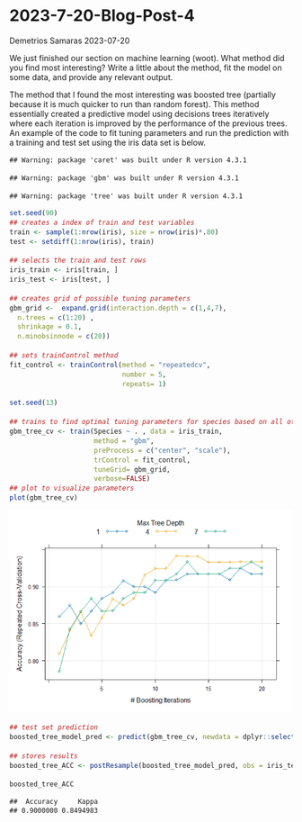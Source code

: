 2023-7-20-Blog-Post-4
================
Demetrios Samaras
2023-07-20

We just finished our section on machine learning (woot). What method did
you find most interesting? Write a little about the method, fit the
model on some data, and provide any relevant output.

The method that I found the most interesting was boosted tree (partially
because it is much quicker to run than random forest). This method
essentially created a predictive model using decisions trees iteratively
where each iteration is improved by the performance of the previous
trees. An example of the code to fit tuning parameters and run the
prediction with a training and test set using the iris data set is
below.

    ## Warning: package 'caret' was built under R version 4.3.1

    ## Warning: package 'gbm' was built under R version 4.3.1

    ## Warning: package 'tree' was built under R version 4.3.1

``` r
set.seed(90)
## creates a index of train and test variables 
train <- sample(1:nrow(iris), size = nrow(iris)*.80)
test <- setdiff(1:nrow(iris), train)

## selects the train and test rows 
iris_train <- iris[train, ]
iris_test <- iris[test, ]

## creates grid of possible tuning parameters 
gbm_grid <-  expand.grid(interaction.depth = c(1,4,7), 
  n.trees = c(1:20) , 
  shrinkage = 0.1,
  n.minobsinnode = c(20))

## sets trainControl method 
fit_control <- trainControl(method = "repeatedcv",
                            number = 5,
                            repeats= 1)

set.seed(13)

## trains to find optimal tuning parameters for species based on all other variables  
gbm_tree_cv <- train(Species ~ . , data = iris_train,
                     method = "gbm",
                     preProcess = c("center", "scale"),
                     trControl = fit_control,
                     tuneGrid= gbm_grid,
                     verbose=FALSE)
## plot to visualize parameters 
plot(gbm_tree_cv)
```

![](../images/boosted%20tree-1.png)<!-- -->

``` r
## test set prediction
boosted_tree_model_pred <- predict(gbm_tree_cv, newdata = dplyr::select(iris_test, -Species))

## stores results 
boosted_tree_ACC <- postResample(boosted_tree_model_pred, obs = iris_test$Species)

boosted_tree_ACC
```

    ##  Accuracy     Kappa 
    ## 0.9000000 0.8494983
